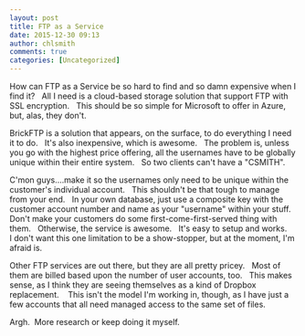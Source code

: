 ```yaml
---
layout: post
title: FTP as a Service
date: 2015-12-30 09:13
author: chlsmith
comments: true
categories: [Uncategorized]
---
```

How can FTP as a Service be so hard to find and so damn expensive when I find it?   All I need is a cloud-based storage solution that support FTP with SSL encryption.   This should be so simple for Microsoft to offer in Azure, but, alas, they don't.

BrickFTP is a solution that appears, on the surface, to do everything I need it to do.   It's also inexpensive, which is awesome.   The problem is, unless you go with the highest price offering, all the usernames have to be globally unique within their entire system.   So two clients can't have a "CSMITH".

C'mon guys....make it so the usernames only need to be unique within the customer's individual account.   This shouldn't be that tough to manage from your end.   In your own database, just use a composite key with the customer account number and name as your "username" within your stuff.   Don't make your customers do some first-come-first-served thing with them.   Otherwise, the service is awesome.   It's easy to setup and works.     I don't want this one limitation to be a show-stopper, but at the moment, I'm afraid is.

Other FTP services are out there, but they are all pretty pricey.   Most of them are billed based upon the number of user accounts, too.   This makes sense, as I think they are seeing themselves as a kind of Dropbox replacement.    This isn't the model I'm working in, though, as I have just a few accounts that all need managed access to the same set of files.

Argh.  More research or keep doing it myself.

&nbsp;
